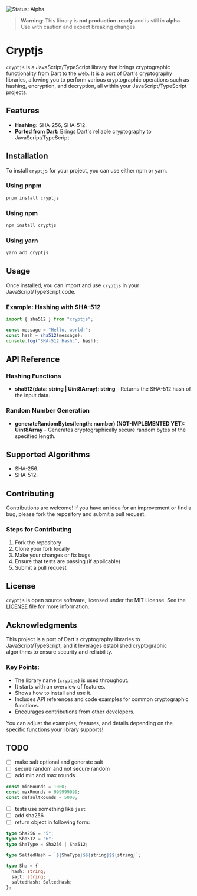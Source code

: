 ![Status: Alpha](https://img.shields.io/badge/Status-Alpha-orange)

> **Warning**: This library is **not production-ready** and is still in
> **alpha**. Use with caution and expect breaking changes.

# Cryptjs

`cryptjs` is a JavaScript/TypeScript library that brings cryptographic
functionality from Dart to the web. It is a port of Dart's cryptography
libraries, allowing you to perform various cryptographic operations such as
hashing, encryption, and decryption, all within your JavaScript/TypeScript
projects.

## Features

- **Hashing:** SHA-256, SHA-512.
- **Ported from Dart:** Brings Dart's reliable cryptography to
  JavaScript/TypeScript

## Installation

To install `cryptjs` for your project, you can use either npm or yarn.

### Using pnpm

```bash
pnpm install cryptjs
```

### Using npm

```bash
npm install cryptjs
```

### Using yarn

```bash
yarn add cryptjs
```

## Usage

Once installed, you can import and use `cryptjs` in your JavaScript/TypeScript
code.

### Example: Hashing with SHA-512

```javascript
import { sha512 } from "cryptjs";

const message = "Hello, world!";
const hash = sha512(message);
console.log("SHA-512 Hash:", hash);
```

<!-- ### Example: Generating Random Values

```javascript
import { generateRandomBytes } from "cryptjs";

const randomBytes = generateRandomBytes(16); // Generate 16 random bytes
console.log("Random Bytes:", randomBytes);
``` -->

## API Reference

### Hashing Functions

<!-- - **sha256(data: string | Uint8Array): string** - Returns the SHA-256 hash of -->
<!--   the input data. -->

- **sha512(data: string | Uint8Array): string** - Returns the SHA-512 hash of
  the input data.

### Random Number Generation

- **generateRandomBytes(length: number) (NOT-IMPLEMENTED YET): Uint8Array** -
  Generates cryptographically secure random bytes of the specified length.

## Supported Algorithms

- SHA-256.
- SHA-512.

## Contributing

Contributions are welcome! If you have an idea for an improvement or find a bug,
please fork the repository and submit a pull request.

### Steps for Contributing

1. Fork the repository
2. Clone your fork locally
3. Make your changes or fix bugs
4. Ensure that tests are passing (if applicable)
5. Submit a pull request

## License

`cryptjs` is open source software, licensed under the MIT License. See the
[LICENSE](LICENSE) file for more information.

## Acknowledgments

This project is a port of Dart's cryptography libraries to
JavaScript/TypeScript, and it leverages established cryptographic algorithms to
ensure security and reliability.

### Key Points:

- The library name (`cryptjs`) is used throughout.
- It starts with an overview of features.
- Shows how to install and use it.
- Includes API references and code examples for common cryptographic functions.
- Encourages contributions from other developers.

You can adjust the examples, features, and details depending on the specific
functions your library supports!

## TODO

- [ ] make salt optional and generate salt
- [ ] secure random and not secure random
- [ ] add min and max rounds

```ts
const minRounds = 1000;
const maxRounds = 999999999;
const defaultRounds = 5000;
```

- [ ] tests use something like `jest`
- [ ] add sha256
- [ ] return object in following form:

```ts
type Sha256 = "5";
type Sha512 = "6";
type ShaType = Sha256 | Sha512;

type SaltedHash = `${ShaType}$${string}$${string}`;

type Sha = {
  hash: string;
  salt: string;
  saltedHash: SaltedHash;
};
```
